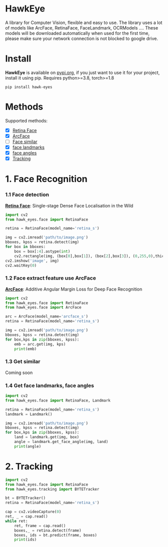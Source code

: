 # HawkEye
A library for Computer Vision, flexible and easy to use. The library uses a lot of models like ArcFace, RetinaFace, FaceLandmark, OCRModels .... These models will be downloaded automatically when used for the first time, please make sure your network connection is not blocked to google drive.

# Install
**HawkEye** is available on [pypi.org](https://pypi.org/project/hawk-eyes/), if you just want to use it for your project, install it using pip.
Requires python>=3.8, torch>=1.8
```
pip install hawk-eyes
```
# Methods
Supported methods:
- [x] [Retina Face](https://arxiv.org/abs/1905.00641)
- [x] [ArcFace](https://arxiv.org/abs/1801.07698)
- [ ] [Face similar <coming soon>]()
- [x] [face landmarks]()
- [x] [face angles]()
- [x] [Tracking]()

# 1. Face Recognition
### 1.1 Face detection
[**Retina Face**](https://arxiv.org/abs/1905.00641): Single-stage Dense Face Localisation in the Wild
```py
import cv2
from hawk_eyes.face import RetinaFace

retina = RetinaFace(model_name='retina_s')

img = cv2.imread('path/to/image.png')
bboxes, kpss = retina.detect(img)
for box in bboxes:
    box = box[:4].astype(int)
    cv2.rectangle(img, (box[0],box[1]), (box[2],box[3]), (0,255,0),thickness=2)
cv2.imshow('image', img)
cv2.waitKey(0)
```

### 1.2 Face extract feature use ArcFace
[**ArcFace**](https://arxiv.org/abs/1801.07698): Additive Angular Margin Loss for Deep Face Recognition
```py
import cv2
from hawk_eyes.face import RetinaFace
from hawk_eyes.face import ArcFace

arc = ArcFace(model_name='arcface_s')
retina = RetinaFace(model_name='retina_s')

img = cv2.imread('path/to/image.png')
bboxes, kpss = retina.detect(img)
for box,kps in zip(bboxes, kpss):
    emb = arc.get(img, kps)
    print(emb)
```

### 1.3 Get similar
Coming soon

### 1.4 Get face landmarks, face angles
```py
import cv2
from hawk_eyes.face import RetinaFace, Landmark

retina = RetinaFace(model_name='retina_s')
landmark = Landmark()

img = cv2.imread('path/to/image.png')
bboxes, kpss = retina.detect(img)
for box,kps in zip(bboxes, kpss):
    land = landmark.get(img, box)
    angle = landmark.get_face_angle(img, land)
    print(angle)
```

# 2. Tracking

```py
import cv2
from hawk_eyes.face import RetinaFace
from hawk_eyes.tracking import BYTETracker

bt = BYTETracker()
retina = RetinaFace(model_name='retina_s')

cap = cv2.videoCapture(0)
ret, _ = cap.read()
while ret:
    ret, frame = cap.read()
    boxes,_ = retina.detect(frame)
    boxes, ids = bt.predict(frame, boxes)
    print(ids)
```
